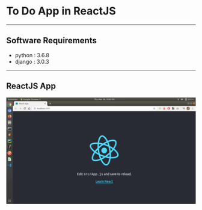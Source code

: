 # To Do App in ReactJS

---
## Software Requirements
- python : 3.6.8
- django : 3.0.3


---
## ReactJS App
<kbd><img src="/imgs-readme/Screenshot_from_2020-03-26_22-00-34.png"></img></kbd>

